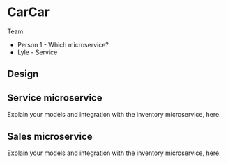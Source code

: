 # CarCar

Team:

* Person 1 - Which microservice?
* Lyle - Service

## Design

## Service microservice

Explain your models and integration with the inventory
microservice, here.

## Sales microservice

Explain your models and integration with the inventory
microservice, here.
